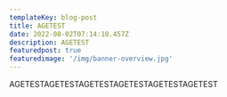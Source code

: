 ```yaml
---
templateKey: blog-post
title: AGETEST
date: 2022-08-02T07:14:10.457Z
description: AGETEST
featuredpost: true
featuredimage: '/img/banner-overview.jpg'
---
```

AGETESTAGETESTAGETESTAGETESTAGETESTAGETEST